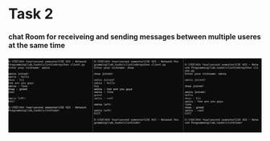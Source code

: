 # Task 2

####  chat Room for receiveing and sending messages between multiple useres at the same time 

![chat room between 3 useres ](chatRoom.png)
